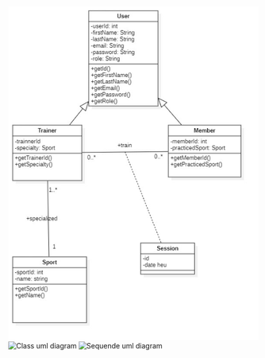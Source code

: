 ![Class diagram](./uml/ClassDiagram.jpg)
![Class uml diagram](./uml/class_diagram.png)
![Sequende uml diagram](./uml/seqence_diagrame.PNG)